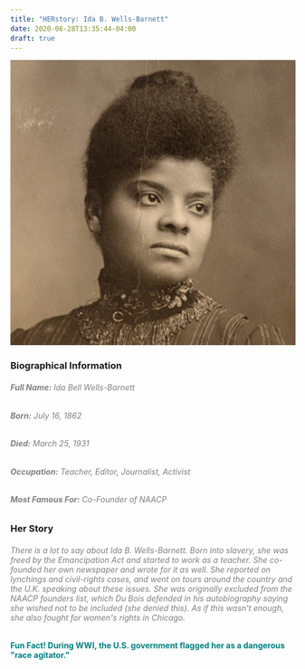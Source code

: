 ```yaml
---
title: "HERstory: Ida B. Wells-Barnett"
date: 2020-06-28T13:35:44-04:00
draft: true
---
```


![Image of Ida B. Wells-Barnett](Ida.jpg)

### **Biographical Information**
###### <span style="color:grey">**Full Name:** Ida Bell Wells-Barnett</span>
###### <span style="color:grey">**Born:** July 16, 1862</span>
###### <span style="color:grey"> **Died:** March 25, 1931</span>
###### <span style="color:grey"> **Occupation:** Teacher, Editor, Journalist, Activist </span>
###### <span style="color:grey"> **Most Famous For:** Co-Founder of NAACP</span>

### **Her Story**
###### <span style="color:grey">There is a lot to say about Ida B. Wells-Barnett. Born into slavery, she was freed by the Emancipation Act and started to work as a teacher. She co-founded her own newspaper and wrote for it as well. She reported on lynchings and civil-rights cases, and went on tours around the country and the U.K. speaking about these issues. She was originally excluded from the NAACP founders list, which Du Bois defended in his autobiography saying she wished not to be included (she denied this). As if this wasn't enough, she also fought for women's rights in Chicago.</span>

#### <span style="color:teal"> **Fun Fact!** During WWI, the U.S. government flagged her as a dangerous "race agitator."</span>
